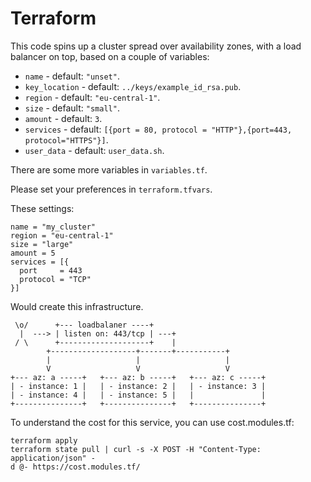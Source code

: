 # Terraform

This code spins up a cluster spread over availability zones, with a load balancer on top, based on a couple of variables:

- `name` - default: `"unset"`.
- `key_location` - default: `../keys/example_id_rsa.pub`.
- `region` - default: `"eu-central-1"`.
- `size` - default: `"small"`.
- `amount` - default: `3`.
- `services` - default: `[{port = 80, protocol = "HTTP"},{port=443, protocol="HTTPS"}]`.
- `user_data` - default: `user_data.sh`.

There are some more variables in `variables.tf`.

Please set your preferences in `terraform.tfvars`.

These settings:

```hcl
name = "my_cluster"
region = "eu-central-1"
size = "large"
amount = 5
services = [{
  port     = 443 
  protocol = "TCP"
}]
```

Would create this infrastructure.

```text
 \o/      +--- loadbalaner ----+
  |  ---> | listen on: 443/tcp | ---+
 / \      +--------------------+    |
        +-------------------+-------+-----------+
        |                   |                   |
        V                   V                   V
+--- az: a -----+   +--- az: b -----+   +--- az: c -----+
| - instance: 1 |   | - instance: 2 |   | - instance: 3 |
| - instance: 4 |   | - instance: 5 |   |               |
+---------------+   +---------------+   +---------------+
```

To understand the cost for this service, you can use cost.modules.tf:

```shell
terraform apply
terraform state pull | curl -s -X POST -H "Content-Type: application/json" -
d @- https://cost.modules.tf/
```
